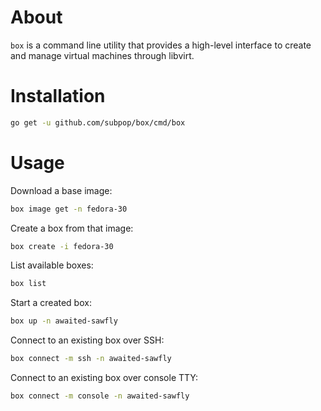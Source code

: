 # About #

`box` is a command line utility that provides a high-level interface to create
and manage virtual machines through libvirt.

# Installation #

```bash
go get -u github.com/subpop/box/cmd/box
```

# Usage #

Download a base image:

```bash
box image get -n fedora-30
```

Create a box from that image:

```bash
box create -i fedora-30
```

List available boxes:

```bash
box list
```

Start a created box:

```bash
box up -n awaited-sawfly
```

Connect to an existing box over SSH:

```bash
box connect -m ssh -n awaited-sawfly
```

Connect to an existing box over console TTY:

```bash
box connect -m console -n awaited-sawfly
```
